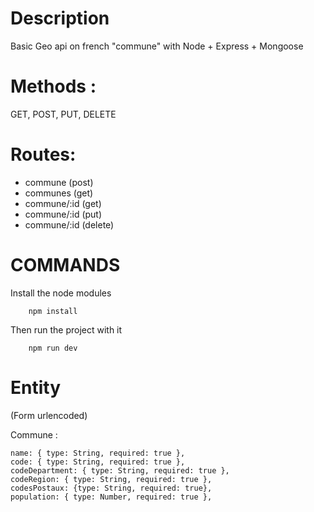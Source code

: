 # Description 

Basic Geo api on french "commune" with Node + Express + Mongoose

# Methods : 

GET, POST, PUT, DELETE

# Routes: 

- commune (post)
- communes (get)
- commune/:id (get)
- commune/:id (put)
- commune/:id (delete)


# COMMANDS

Install the node modules 

```console
    npm install
```

Then run the project with it

```console
    npm run dev
```

# Entity

(Form urlencoded)

Commune :

    name: { type: String, required: true },
    code: { type: String, required: true },
    codeDepartment: { type: String, required: true },
    codeRegion: { type: String, required: true },
    codesPostaux: {type: String, required: true},
    population: { type: Number, required: true },


  
  
  
  
  
